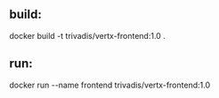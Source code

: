 ## build: 
docker build -t trivadis/vertx-frontend:1.0 .
## run: 
docker run --name frontend trivadis/vertx-frontend:1.0
